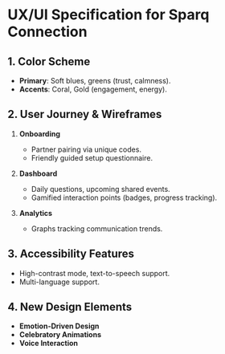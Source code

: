 # UX/UI Specification for Sparq Connection

## 1. Color Scheme
- **Primary**: Soft blues, greens (trust, calmness).
- **Accents**: Coral, Gold (engagement, energy).

## 2. User Journey & Wireframes
1. **Onboarding**
   - Partner pairing via unique codes.
   - Friendly guided setup questionnaire.

2. **Dashboard**
   - Daily questions, upcoming shared events.
   - Gamified interaction points (badges, progress tracking).

3. **Analytics**
   - Graphs tracking communication trends.

## 3. Accessibility Features
- High-contrast mode, text-to-speech support.
- Multi-language support.

## 4. New Design Elements
- **Emotion-Driven Design**  
- **Celebratory Animations**  
- **Voice Interaction**  
